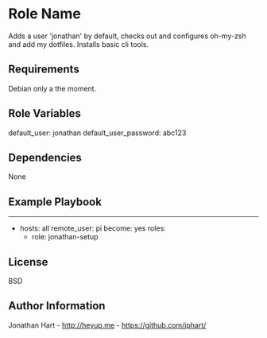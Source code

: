 Role Name
=========

Adds a user 'jonathan' by default, checks out and configures oh-my-zsh and add my dotfiles. 
Installs basic cli tools. 


Requirements
------------

Debian only a the moment.

Role Variables
--------------

default_user: jonathan
default_user_password: abc123

Dependencies
------------

None

Example Playbook
----------------

---

- hosts: all
  remote_user: pi
  become: yes
  roles:
    - role: jonathan-setup

License
-------

BSD

Author Information
------------------

Jonathan Hart - http://heyup.me - https://github.com/jphart/
